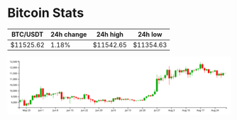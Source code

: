 # Bitcoin Stats

BTC/USDT|24h change|24h high|24h low|
|---|---|---|---|
|$11525.62|1.18%|$11542.65|$11354.63|

<img src="./chart.svg">
